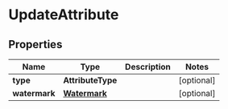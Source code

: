 

# UpdateAttribute


## Properties

| Name | Type | Description | Notes |
|------------ | ------------- | ------------- | -------------|
|**type** | **AttributeType** |  |  [optional] |
|**watermark** | [**Watermark**](Watermark.md) |  |  [optional] |



